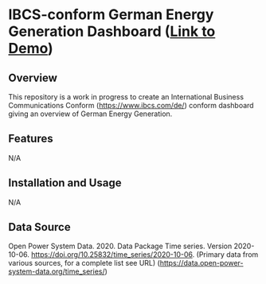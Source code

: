 # IBCS-conform German Energy Generation Dashboard ([Link to Demo](https://german-energy-grid-dashboard-ibcs.onrender.com))
## Overview
This repository is a work in progress to create an International Business Communications Conform (https://www.ibcs.com/de/) conform dashboard giving an overview of German Energy Generation.

## Features
N/A

## Installation and Usage
N/A

## Data Source
Open Power System Data. 2020. Data Package Time series. Version 2020-10-06. https://doi.org/10.25832/time_series/2020-10-06. (Primary data from various sources, for a complete list see URL)
(https://data.open-power-system-data.org/time_series/)

